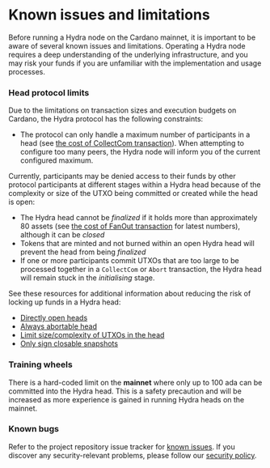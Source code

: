 # Known issues and limitations

Before running a Hydra node on the Cardano mainnet, it is important to be aware of several known issues and limitations. Operating a Hydra node requires a deep understanding of the underlying infrastructure, and you may risk your funds if you are unfamiliar with the implementation and usage processes.

### Head protocol limits

Due to the limitations on transaction sizes and execution budgets on Cardano, the Hydra protocol has the following constraints:

- The protocol can only handle a maximum number of participants in a head (see [the cost of CollectCom transaction](/benchmarks/transaction-cost/#cost-of-collectcom-transaction)). When attempting to configure too many peers, the Hydra node will inform you of the current configured maximum.

Currently, participants may be denied access to their funds by other protocol participants at different stages within a Hydra head because of the complexity or size of the UTXO being committed or created while the head is open:

- The Hydra head cannot be _finalized_ if it holds more than approximately 80 assets (see [the cost of FanOut transaction](https://hydra.family/head-protocol/benchmarks/transaction-cost/#cost-of-fanout-transaction) for latest numbers), although it can be _closed_
- Tokens that are minted and not burned within an open Hydra head will prevent the head from being _finalized_
- If one or more participants commit UTXOs that are too large to be processed together in a `CollectCom` or  `Abort` transaction, the Hydra head will remain stuck in the _initialising_ stage.

See these resources for additional information about reducing the risk of locking up funds in a Hydra head:

* [Directly open heads](https://github.com/input-output-hk/hydra/issues/1329)
* [Always abortable head](https://github.com/input-output-hk/hydra/issues/699)
* [Limit size/complexity of UTXOs in the head](https://github.com/input-output-hk/hydra/issues/698)
* [Only sign closable snapshots](https://github.com/input-output-hk/hydra/issues/370)

### Training wheels

There is a hard-coded limit on the **mainnet** where only up to 100 ada can be committed into the Hydra head. This is a safety precaution and will be increased as more experience is gained in running Hydra heads on the mainnet.

### Known bugs

Refer to the project repository issue tracker for [known issues](https://github.com/input-output-hk/hydra/issues?q=is%3Aissue+is%3Aopen+label%3A%22bug+%3Abug%3A%22). If you discover any security-relevant problems, please follow our [security policy](https://github.com/input-output-hk/hydra?tab=security-ov-file#readme).
